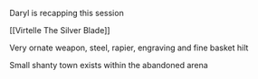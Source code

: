 Daryl is recapping this session

[[Virtelle The Silver Blade]] 

Very ornate weapon, steel, rapier, engraving and fine basket hilt

Small shanty town exists within the abandoned arena

